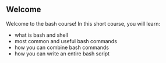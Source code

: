 <!-- readme -->
## Welcome

Welcome to the bash course! In this short course, you will learn:
- what is bash and shell
- most common and useful bash commands 
- how you can combine bash commands
- how you can write an entire bash script


 